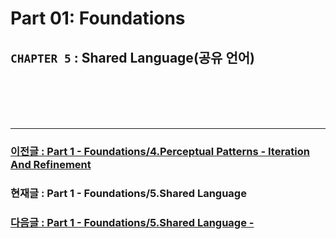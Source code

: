 # Part 01: Foundations

## `CHAPTER 5` : **Shared Language(공유 언어)**

  <br/>
  <br/>
  <br/>
  <br/>

---

### [ 이전글 : Part 1 - Foundations/4.Perceptual Patterns - Iteration And Refinement](./01-Foundations-04-PP02-IterationAndRefinement.md)

### 현재글 : Part 1 - Foundations/5.Shared Language

### [다음글 : Part 1 - Foundations/5.Shared Language - ](./01-Foundations-04-PP04-.md)
